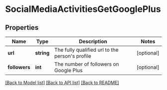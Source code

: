 # SocialMediaActivitiesGetGooglePlus

## Properties
Name | Type | Description | Notes
------------ | ------------- | ------------- | -------------
**url** | **string** | The fully qualified url to the person&#39;s profile | [optional] 
**followers** | **int** | The number of followers on Google Plus | [optional] 

[[Back to Model list]](../README.md#documentation-for-models) [[Back to API list]](../README.md#documentation-for-api-endpoints) [[Back to README]](../README.md)


